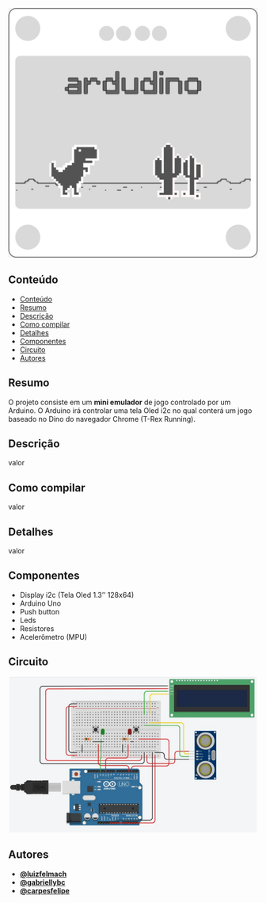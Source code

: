 <p align="center">
  <a width="200px" href="https://github.com/luizfelmach/ardudino">
    <img alt="ardudino" src="./assets/banner.png">
  </a>
</p>

## Conteúdo
- [Conteúdo](#conteúdo)
- [Resumo](#resumo)
- [Descrição](#descrição)
- [Como compilar](#como-compilar)
- [Detalhes](#detalhes)
- [Componentes](#componentes)
- [Circuito](#circuito)
- [Autores](#autores)

## Resumo

O projeto consiste em um **mini emulador** de jogo controlado por um Arduino. O Arduino irá controlar uma tela Oled i2c no qual conterá um jogo baseado no Dino do navegador Chrome (T-Rex Running).

## Descrição

valor

## Como compilar

valor

## Detalhes

valor

## Componentes

- Display i2c (Tela Oled 1.3’’ 128x64)
- Arduino Uno
- Push button
- Leds
- Resistores
- Acelerômetro (MPU)

## Circuito

<p align="center">
  <img width="500px" src="./assets/schematic.png" />
</p>


## Autores

- **[@luizfelmach](https://github.com/luizfelmach)**
- **[@gabriellybc](https://github.com/gabriellybc)**
- **[@carpesfelipe](https://github.com/carpesfelipe)**
